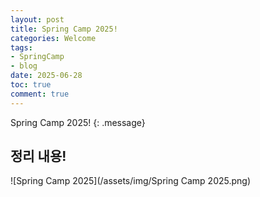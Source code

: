 ```yaml
---
layout: post
title: Spring Camp 2025!
categories: Welcome
tags:
- SpringCamp
- blog
date: 2025-06-28
toc: true
comment: true
---
```

Spring Camp 2025!
{: .message}

## 정리 내용!
![Spring Camp 2025](/assets/img/Spring Camp 2025.png)
